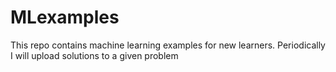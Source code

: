 # MLexamples
This repo contains machine learning examples for new learners. Periodically I will upload solutions to a given problem
